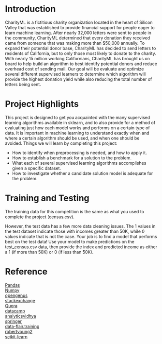 # Introduction

CharityML is a fictitious charity organization located in the heart of Silicon Valley that was established to provide financial support for people eager to learn machine learning. After nearly 32,000 letters were sent to people in the community, CharityML determined that every donation they received came from someone that was making more than $50,000 annually. To expand their potential donor base, CharityML has decided to send letters to residents of California, but to only those most likely to donate to the charity. With nearly 15 million working Californians, CharityML has brought us on board to help build an algorithm to best identify potential donors and reduce overhead cost of sending mail. Our goal will be evaluate and optimize several different supervised learners to determine which algorithm will provide the highest donation yield while also reducing the total number of letters being sent.

# Project Highlights
This project is designed to get you acquainted with the many supervised learning algorithms available in sklearn, and to also provide for a method of evaluating just how each model works and performs on a certain type of data. It is important in machine learning to understand exactly when and where a certain algorithm should be used, and when one should be avoided.
Things we will learn by completing this project:
  * How to identify when preprocessing is needed, and how to apply it.
  * How to establish a benchmark for a solution to the problem.
  * What each of several supervised learning algorithms accomplishes given a specific dataset.
  * How to investigate whether a candidate solution model is adequate for the problem.

# Training and Testing
The training data for this competition is the same as what you used to complete the project (census.csv).

However, the test data has a few more data cleaning issues. The 1 values in the test dataset indicate those with incomes greater than 50K, while 0 values indicate that is not the case. Your job is to find a model that performs best on the test data! Use your model to make predictions on the test_census.csv data, then provide the index and predicted income as either a 1 (if more than 50K) or 0 (if less than 50K).

# Reference

[Pandas](https://pandas.pydata.org)
<br>[Numpy](https://numpy.org)
<br>[opengenus](https://iq.opengenus.org/applications-of-random-forest/)
<br>[stackexchange](https://datascience.stackexchange.com/questions/6838/when-to-use-random-forest-over-svm-and-vice-versa)
<br>[Quora](https://www.quora.com/When-is-a-random-forest-a-poor-choice-relative-to-other-algorithms)
<br>[datacamp](https://www.datacamp.com/tutorial/adaboost-classifier-python#adaboost-classifier)
<br>[analyticsvidhya](https://www.analyticsvidhya.com/blog/2017/09/understaing-support-vector-machine-example-code/)
<br>[springer](https://link.springer.com/book/10.1007/978-3-319-02300-7)
<br>[data-flair.training](https://data-flair.training/blogs/applications-of-svm/)
<br>[robertyoung2](https://github.com/robertyoung2/Finding-Donors-for-CharityML/blob/master/finding_donors.ipynb)
<br>[scikit-learn](http://scikit-learn.org/0.17/install.html)
